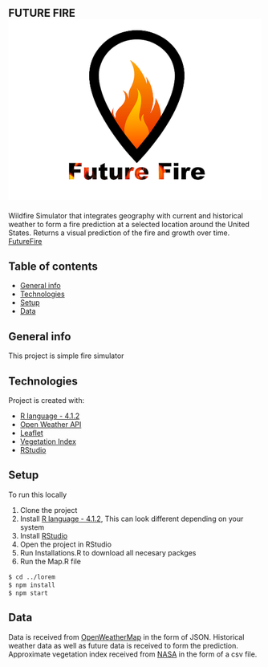 FUTURE FIRE 
![FutureFire](https://github.com/cs-105/R/blob/Claire/FutureFireLogo.png)
---
Wildfire Simulator that integrates geography with current and historical weather to form a fire prediction at a selected location around the United States. Returns a visual prediction of the fire and growth over time. [FutureFire](https://firemap.shinyapps.io/fireMapApp/)

## Table of contents
* [General info](#general-info)
* [Technologies](#technologies)
* [Setup](#setup)
* [Data](#data)

## General info
This project is simple fire simulator
	
## Technologies
Project is created with:
* [R language - 4.1.2](https://www.r-project.org/)
* [Open Weather API](https://openweathermap.org/api)
* [Leaflet](https://leafletjs.com/)
* [Vegetation Index](https://neo.gsfc.nasa.gov/view.php?datasetId=MOD_NDVI_M)
* [RStudio](https://www.rstudio.com/products/rstudio/download/)
	
## Setup
To run this locally
1. Clone the project
2. Install [R language - 4.1.2](https://www.r-project.org/), This can look different depending on your system
3. Install [RStudio](https://www.rstudio.com/products/rstudio/download/)
4. Open the project in RStudio
5. Run Installations.R to download all necesary packges
6. Run the Map.R file

```
$ cd ../lorem
$ npm install
$ npm start
```

## Data
Data is received from [OpenWeatherMap](https://openweathermap.org/) in the form of JSON. Historical weather data as well as future data is received to form the prediction.
Approximate vegetation index received from [NASA](https://neo.gsfc.nasa.gov/view.php?datasetId=MOD_NDVI_M)
in the form of a csv file. 
